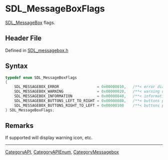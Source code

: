 # SDL_MessageBoxFlags

[SDL_MessageBox](SDL_MessageBox) flags.

## Header File

Defined in [SDL_messagebox.h](https://github.com/libsdl-org/SDL/blob/SDL2/include/SDL_messagebox.h)

## Syntax

```c
typedef enum SDL_MessageBoxFlags
{
    SDL_MESSAGEBOX_ERROR                 = 0x00000010,   /**< error dialog */
    SDL_MESSAGEBOX_WARNING               = 0x00000020,   /**< warning dialog */
    SDL_MESSAGEBOX_INFORMATION           = 0x00000040,   /**< informational dialog */
    SDL_MESSAGEBOX_BUTTONS_LEFT_TO_RIGHT = 0x00000080,   /**< buttons placed left to right */
    SDL_MESSAGEBOX_BUTTONS_RIGHT_TO_LEFT = 0x00000100    /**< buttons placed right to left */
} SDL_MessageBoxFlags;
```

## Remarks

If supported will display warning icon, etc.

----
[CategoryAPI](CategoryAPI), [CategoryAPIEnum](CategoryAPIEnum), [CategoryMessagebox](CategoryMessagebox)

